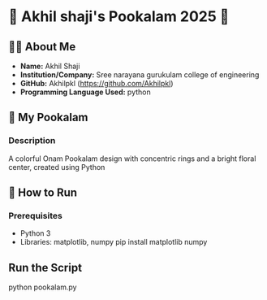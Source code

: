 # 🌸 Akhil shaji's Pookalam 2025 🌸

## 👨‍💻 About Me
- **Name:** Akhil Shaji
- **Institution/Company:** Sree narayana gurukulam college of engineering
- **GitHub:** Akhilpkl (https://github.com/Akhilpkl)
- **Programming Language Used:** python

## 🎨 My Pookalam

### Description
A colorful Onam Pookalam design with concentric rings and a bright floral center, created using Python

## 🚀 How to Run

### Prerequisites
- Python 3
- Libraries: matplotlib, numpy
  pip install matplotlib numpy
## Run the Script
python pookalam.py
